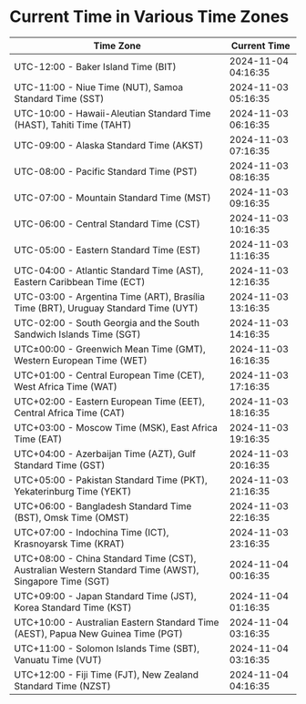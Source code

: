 # Current Time in Various Time Zones

| Time Zone | Current Time |
|-----------|--------------|
| UTC-12:00 - Baker Island Time (BIT) | 2024-11-04 04:16:35 |
| UTC-11:00 - Niue Time (NUT), Samoa Standard Time (SST) | 2024-11-03 05:16:35 |
| UTC-10:00 - Hawaii-Aleutian Standard Time (HAST), Tahiti Time (TAHT) | 2024-11-03 06:16:35 |
| UTC-09:00 - Alaska Standard Time (AKST) | 2024-11-03 07:16:35 |
| UTC-08:00 - Pacific Standard Time (PST) | 2024-11-03 08:16:35 |
| UTC-07:00 - Mountain Standard Time (MST) | 2024-11-03 09:16:35 |
| UTC-06:00 - Central Standard Time (CST) | 2024-11-03 10:16:35 |
| UTC-05:00 - Eastern Standard Time (EST) | 2024-11-03 11:16:35 |
| UTC-04:00 - Atlantic Standard Time (AST), Eastern Caribbean Time (ECT) | 2024-11-03 12:16:35 |
| UTC-03:00 - Argentina Time (ART), Brasília Time (BRT), Uruguay Standard Time (UYT) | 2024-11-03 13:16:35 |
| UTC-02:00 - South Georgia and the South Sandwich Islands Time (SGT) | 2024-11-03 14:16:35 |
| UTC±00:00 - Greenwich Mean Time (GMT), Western European Time (WET) | 2024-11-03 16:16:35 |
| UTC+01:00 - Central European Time (CET), West Africa Time (WAT) | 2024-11-03 17:16:35 |
| UTC+02:00 - Eastern European Time (EET), Central Africa Time (CAT) | 2024-11-03 18:16:35 |
| UTC+03:00 - Moscow Time (MSK), East Africa Time (EAT) | 2024-11-03 19:16:35 |
| UTC+04:00 - Azerbaijan Time (AZT), Gulf Standard Time (GST) | 2024-11-03 20:16:35 |
| UTC+05:00 - Pakistan Standard Time (PKT), Yekaterinburg Time (YEKT) | 2024-11-03 21:16:35 |
| UTC+06:00 - Bangladesh Standard Time (BST), Omsk Time (OMST) | 2024-11-03 22:16:35 |
| UTC+07:00 - Indochina Time (ICT), Krasnoyarsk Time (KRAT) | 2024-11-03 23:16:35 |
| UTC+08:00 - China Standard Time (CST), Australian Western Standard Time (AWST), Singapore Time (SGT) | 2024-11-04 00:16:35 |
| UTC+09:00 - Japan Standard Time (JST), Korea Standard Time (KST) | 2024-11-04 01:16:35 |
| UTC+10:00 - Australian Eastern Standard Time (AEST), Papua New Guinea Time (PGT) | 2024-11-04 03:16:35 |
| UTC+11:00 - Solomon Islands Time (SBT), Vanuatu Time (VUT) | 2024-11-04 03:16:35 |
| UTC+12:00 - Fiji Time (FJT), New Zealand Standard Time (NZST) | 2024-11-04 04:16:35 |
